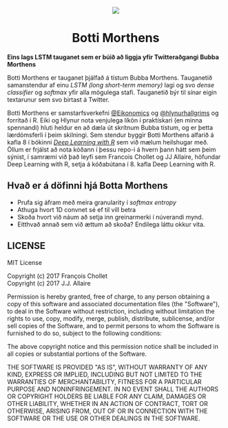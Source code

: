 <p align="center"> 
<img src="https://github.com/hlynurhallgrims/BottiMorthens/blob/master/img/Botti_profile.png">
</p>

<h1 align="center">Botti Morthens</h1>
<p><strong>Eins lags LSTM tauganet sem er búið að liggja yfir Twitteraðgangi Bubba Morthens</strong></p>
<p align="left">Botti Morthens er tauganet þjálfað á tístum Bubba Morthens. Tauganetið samanstendur af einu <em>LSTM (long short-term memory)</em> lagi og svo 
<em>dense classifier</em> og <em>softmax</em> yfir alla mögulega stafi. Tauganetið býr til sínar eigin textarunur sem svo birtast á Twitter.</p>

<p>Botti Morthens er samstarfsverkefni <a href="https://github.com/Eikonomics">@Eikonomics</a> og <a href="https://github.com/hlynurhallgrims">@hlynurhallgrims</a>
og forritað í R. Eiki og Hlynur nota venjulega líkön í praktískari (en minna spennandi) hluti heldur en að dæla út skrítnum Bubba tístum, og er þetta 
lærdómsferli í þeim skilningi. Sem stendur byggir Botti Morthens alfarið á kafla 8 í bókinni <em><a href="https://www.manning.com/books/deep-learning-with-r">Deep Learning with R</a></em>
sem við mælum heilshugar með. Öllum er frjálst að nota kóðann í þessu repo-i á hvern þann hátt sem þeim sýnist, í samræmi við það leyfi sem Francois Chollet og JJ Allaire,
höfundar Deep Learning with R, setja á kóðabútana í 8. kafla Deep Learning with R.</p>

<h2>Hvað er á döfinni hjá Botta Morthens</h2>

- Prufa sig áfram með meira granularity í <em>softmax entropy</em>
- Athuga hvort 1D convnet sé ef til vill betra
- Skoða hvort við náum að setja inn greinarmerki í núverandi mynd.
- Eitthvað annað sem við ættum að skoða? Endilega láttu okkur vita.

## LICENSE

MIT License

Copyright (c) 2017 François Chollet  
Copyright (c) 2017 J.J. Allaire

Permission is hereby granted, free of charge, to any person obtaining a copy
of this software and associated documentation files (the "Software"), to deal
in the Software without restriction, including without limitation the rights
to use, copy, modify, merge, publish, distribute, sublicense, and/or sell
copies of the Software, and to permit persons to whom the Software is
furnished to do so, subject to the following conditions:

The above copyright notice and this permission notice shall be included in all
copies or substantial portions of the Software.

THE SOFTWARE IS PROVIDED "AS IS", WITHOUT WARRANTY OF ANY KIND, EXPRESS OR
IMPLIED, INCLUDING BUT NOT LIMITED TO THE WARRANTIES OF MERCHANTABILITY,
FITNESS FOR A PARTICULAR PURPOSE AND NONINFRINGEMENT. IN NO EVENT SHALL THE
AUTHORS OR COPYRIGHT HOLDERS BE LIABLE FOR ANY CLAIM, DAMAGES OR OTHER
LIABILITY, WHETHER IN AN ACTION OF CONTRACT, TORT OR OTHERWISE, ARISING FROM,
OUT OF OR IN CONNECTION WITH THE SOFTWARE OR THE USE OR OTHER DEALINGS IN THE
SOFTWARE.
